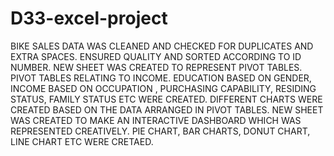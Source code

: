 # D33-excel-project
BIKE SALES DATA WAS CLEANED AND CHECKED FOR DUPLICATES AND EXTRA SPACES. ENSURED QUALITY AND SORTED ACCORDING TO ID NUMBER.
NEW SHEET WAS CREATED TO REPRESENT PIVOT TABLES.
PIVOT TABLES RELATING TO INCOME. EDUCATION BASED ON GENDER, INCOME BASED ON OCCUPATION , PURCHASING CAPABILITY, RESIDING STATUS, FAMILY STATUS ETC WERE CREATED.
DIFFERENT CHARTS WERE CREATED BASED ON THE DATA ARRANGED IN PIVOT TABLES.
NEW SHEET WAS CREATED TO MAKE AN INTERACTIVE DASHBOARD WHICH WAS REPRESENTED CREATIVELY.
PIE CHART, BAR CHARTS, DONUT CHART, LINE CHART ETC WERE CRETAED.
